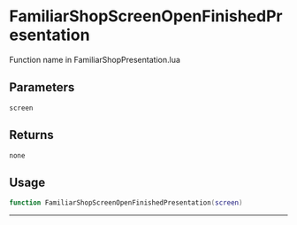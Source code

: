 # FamiliarShopScreenOpenFinishedPresentation
Function name in FamiliarShopPresentation.lua
## Parameters
`screen`
## Returns
`none`
## Usage
```lua
function FamiliarShopScreenOpenFinishedPresentation(screen)
```
---
